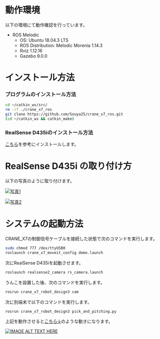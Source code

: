 # 動作環境

以下の環境にて動作確認を行っています。

 - ROS Melodic
   - OS: Ubuntu 18.04.3 LTS
   - ROS Distribution: Melodic Morenia 1.14.3
   - Rviz 1.12.16
   - Gazebo 9.0.0
 
# インストール方法

### プログラムのインストール方法

```sh
cd ~/catkin_ws/src/
rm -rf ./crane_x7_ros
git clone https://github.com/Souya25/crane_x7_ros.git
(cd ~/catkin_ws && catkin_make)
``` 

### RealSense D435iのインストール方法

[こちら](https://github.com/IntelRealSense/librealsense/blob/master/doc/distribution_linux.md)を参考にインストールします。

# RealSense D435i の取り付け方

以下の写真のように取り付けます。

[![写真1](setting1.png)](https://github.com/Souya25/crane_x7_ros/blob/master/pic/setting1.png "setting1.png")

[![写真2](setting2.png)](https://github.com/Souya25/crane_x7_ros/blob/master/pic/setting2.png "setting2.png")

# システムの起動方法

CRANE_X7の制御信号ケーブルを接続した状態で次のコマンドを実行します。
```sh
sudo chmod 777 /dev/ttyUSB0
roslaunch crane_x7_moveit_config demo.launch
```

次にRealSense D435iを起動させます。
```sh
roslaunch realsense2_camera rs_camera.launch
```

うんこを設置した後、次のコマンドを実行します。

```sh
rosrun crane_x7_robot_design3 cam
```

次に別端末で以下のコマンドを実行します。
```sh
rosrun crane_x7_robot_design3 pick_and_pitching.py
```

上記を動作させると[こちら↓](https://www.youtube.com/watch?v=mAbgiquSygA&feature=youtu.be)のような動きになります。

[![IMAGE ALT TEXT HERE](http://img.youtube.com/vi/mAbgiquSygA/0.jpg)](https://www.youtube.com/watch?v=mAbgiquSygA&feature=youtu.be)

